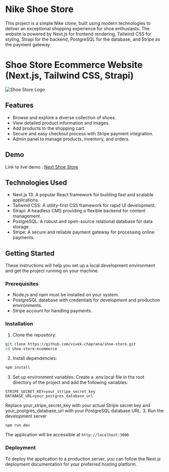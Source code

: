# Nike Shoe Store
 This project is a simple Nike clone, built using modern technologies to deliver an exceptional shopping experience for shoe enthusiasts. The website is powered by Next.js for frontend rendering, Tailwind CSS for styling, Strapi for the backend, PostgreSQL for the database, and Stripe as the payment gateway.
# Shoe Store Ecommerce Website (Next.js, Tailwind CSS, Strapi)

![Shoe Store Logo](https://nextshoestore.vercel.app/logo.svg)

## Features

- Browse and explore a diverse collection of shoes.
- View detailed product information and images.
- Add products to the shopping cart.
- Secure and easy checkout process with Stripe payment integration.
- Admin panel to manage products, inventory, and orders.

## Demo

Link to live demo : [Next Shoe Store](https://nikeeshoestore.vercel.app)

## Technologies Used

- Next.js 13: A popular React framework for building fast and scalable applications.
- Tailwind CSS: A utility-first CSS framework for rapid UI development.
- Strapi: A headless CMS providing a flexible backend for content management.
- PostgreSQL: A robust and open-source relational database for data storage.
- Stripe: A secure and reliable payment gateway for processing online payments.

## Getting Started

These instructions will help you set up a local development environment and get the project running on your machine.

### Prerequisites

- Node.js and npm must be installed on your system.
- PostgreSQL database with credentials for development and production environments.
- Stripe account for handling payments.

### Installation

1. Clone the repository:

```bash
git clone https://github.com/vivek-chaprana/shoe-store.git
cd shoe-store-ecommerce
```
2. Install dependencies:
```bash
npm install
```
3. Set up environment variables:
Create a .env.local file in the root directory of the project and add the following variables:

```plaintext
STRIPE_SECRET_KEY=your_stripe_secret_key
DATABASE_URL=your_postgres_database_url
```
Replace your_stripe_secret_key with your actual Stripe secret key and your_postgres_database_url with your PostgreSQL database URL.
3. Run the development server
```
npm run dev
```
The application will be accessible at `http://localhost:3000`

### Deployment
To deploy the application to a production server, you can follow the Next.js deployment documentation for your preferred hosting platform.
